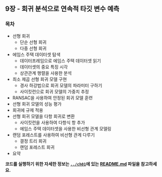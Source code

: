 ## 9장 - 회귀 분석으로 연속적 타깃 변수 예측

### 목차

- 선형 회귀
  - 단순 선형 회귀
  - 다중 선형 회귀
- 에임스 주택 데이터셋 탐색
  - 데이터프레임으로 에임스 주택 데이터셋 읽기
  - 데이터셋의 중요 특징 시각
  - 상관관계 행렬을 사용한 분석
- 최소 제곱 선형 회귀 모델 구현
  - 경사 하강법으로 회귀 모델의 파라미터 구하기
  - 사이킷런으로 회귀 모델의 가중치 추정
- RANSAC을 사용하여 안정된 회귀 모델 훈련
- 선형 회귀 모델의 성능 평가
- 회귀에 규제 적용
- 선형 회귀 모델을 다항 회귀로 변환
  - 사이킷런을 사용하여 다항식 항 추가
  - 에임스 주택 데이터셋을 사용한 비선형 관계 모델링
- 랜덤 포레스트를 사용하여 비선형 관계 다루기
    - 결정 트리 회귀
    - 랜덤 포레스트 회귀
- 요약

**코드를 실행하기 위한 자세한 정보는 [`../ch01`](../ch01)에 있는 [README.md](../ch01/README.md) 파일을 참고하세요.**
